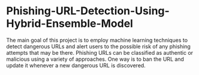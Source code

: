 # Phishing-URL-Detection-Using-Hybrid-Ensemble-Model

The main goal of this project is to employ machine learning techniques to detect dangerous URLs and alert users to the possible risk of any phishing attempts that may be there. Phishing URLs can be classified as authentic or malicious using a variety of approaches. One way is to ban the URL and update it whenever a new dangerous URL is discovered.
